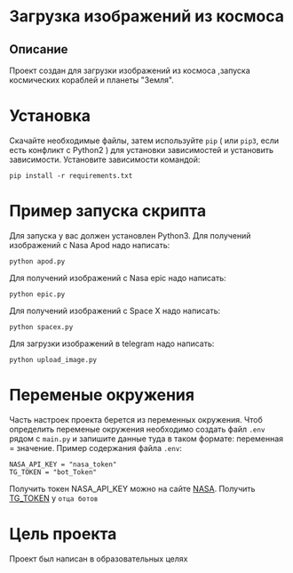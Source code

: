 # Загрузка изображений из космоса
## Описание
Проект создан для загрузки изображений из космоса ,запуска космических кораблей и планеты "Земля".
# Установка
Скачайте необходимые файлы, затем используйте `pip` ( или `pip3`, если есть конфликт с Python2 ) для установки зависимостей и установить зависимости. Установите зависимости командой:
```
pip install -r requirements.txt
```
# Пример запуска скрипта
Для запуска у вас должен установлен Python3.
Для получений изображений с Nasa Apod надо написать:
```
python apod.py
```
Для получений изображений с Nasa epic надо написать:
```
python epic.py
```
Для получений изображений с Space X надо написать:
```
python spacex.py
```
Для загрузки изображений в  telegram надо написать:
```
python upload_image.py
```
# Переменые окружения
 Часть настроек проекта берется из переменных окружения. Чтоб определить переменые окружения необходимо создать файл `.env` рядом с `main.py` и запишите данные туда в таком формате: переменная = значение.
 Пример содержания файла `.env`:
 ```
 NASA_API_KEY = "nasa_token"
 TG_TOKEN = "bot_Token"
 ```
 Получить токен NASA_API_KEY можно на сайте [NASA](https://www.nasa.gov/). Получить [TG_TOKEN](https://t.me/BotFather) у `отца ботов`
 # Цель проекта
 Проект был написан в образовательных целях
